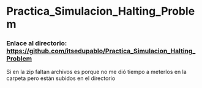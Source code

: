 # Practica_Simulacion_Halting_Problem
### Enlace al directorio: https://github.com/itsedupablo/Practica_Simulacion_Halting_Problem

Si en la zip faltan archivos es porque no me dió tiempo a meterlos en la carpeta pero están subidos en el directorio
